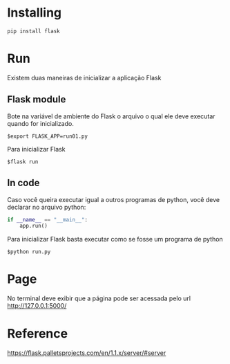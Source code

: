 # Installing
`pip install flask`  

# Run
Existem duas maneiras de inicializar a aplicação Flask

## Flask module
Bote na variável de ambiente do Flask o arquivo o qual ele deve executar quando for inicializado.  
```shell
$export FLASK_APP=run01.py
```  

Para inicializar Flask  
```shell
$flask run
```  

## In code
Caso você queira executar igual a outros programas de python, você deve declarar no arquivo python:  
```python
if __name__ == "__main__":
    app.run()
```  

Para inicializar Flask basta executar como se fosse um programa de python  
```shell
$python run.py
```

# Page
No terminal deve exibir que a página pode ser acessada pelo url http://127.0.0.1:5000/  

# Reference
https://flask.palletsprojects.com/en/1.1.x/server/#server  